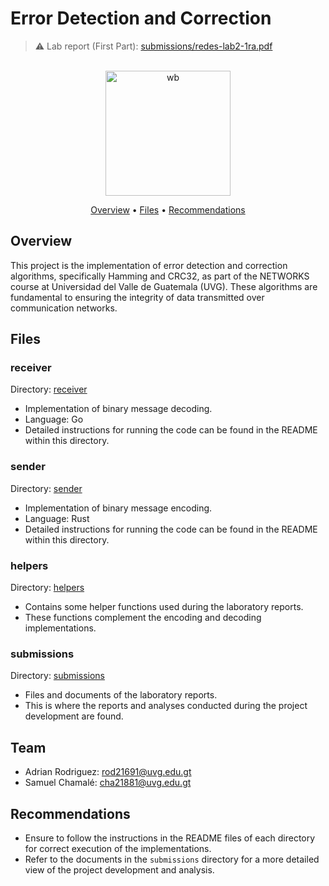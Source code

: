 # Error Detection and Correction

> ⚠️ Lab report (First Part): [submissions/redes-lab2-1ra.pdf](submissions/redes-lab2-1ra.pdf)

<p align="center">
  <br>
  <img src="https://media4.giphy.com/media/v1.Y2lkPTc5MGI3NjExYnhxY2g3MWVvMWcyaXExaGk2azQ4dzF5ZmU2cnNzNXRranEwcHJsdyZlcD12MV9pbnRlcm5hbF9naWZfYnlfaWQmY3Q9Zw/5xaOcLyjXRo4hX5UhSU/giphy.webp" alt="wb" width="200">
  <br>
</p>

<p align="center">
  <a href="#overview">Overview</a> •
  <a href="#files">Files</a> •
  <a href="#recommendations">Recommendations</a>
</p>

## Overview

This project is the implementation of error detection and correction algorithms, specifically Hamming and CRC32, as part of the NETWORKS course at Universidad del Valle de Guatemala (UVG). These algorithms are fundamental to ensuring the integrity of data transmitted over communication networks.

## Files

### receiver

Directory: [receiver](receiver)

- Implementation of binary message decoding.
- Language: Go
- Detailed instructions for running the code can be found in the README within this directory.

### sender

Directory: [sender](sender)

- Implementation of binary message encoding.
- Language: Rust
- Detailed instructions for running the code can be found in the README within this directory.

### helpers

Directory: [helpers](helpers)

- Contains some helper functions used during the laboratory reports.
- These functions complement the encoding and decoding implementations.

### submissions

Directory: [submissions](submissions)

- Files and documents of the laboratory reports.
- This is where the reports and analyses conducted during the project development are found.

## Team

- Adrian Rodriguez: [rod21691@uvg.edu.gt](mailto:rod21691@uvg.edu.gt)
- Samuel Chamalé: [cha21881@uvg.edu.gt](mailto:cha21881@uvg.edu.gt)

## Recommendations

- Ensure to follow the instructions in the README files of each directory for correct execution of the implementations.
- Refer to the documents in the `submissions` directory for a more detailed view of the project development and analysis.
